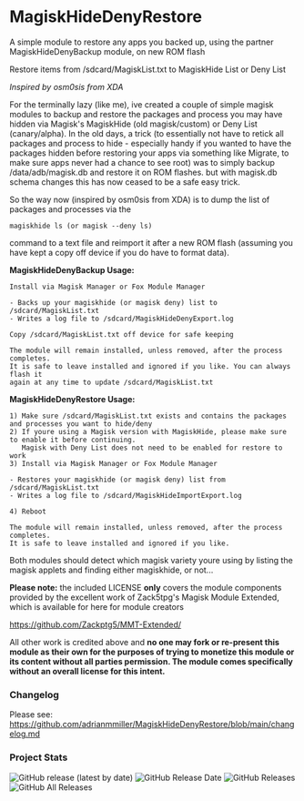 # MagiskHideDenyRestore
A simple module to restore any apps you backed up, using the partner MagiskHideDenyBackup module, on new ROM flash

Restore items from /sdcard/MagiskList.txt to MagiskHide List or Deny List

*Inspired by osm0sis from XDA*

For the terminally lazy (like me), ive created a couple of simple magisk modules to backup and restore the 
packages and process you may have hidden via Magisk's MagiskHide (old magisk/custom) or Deny List (canary/alpha). 
In the old days, a trick (to essentially not have to retick all packages and process to hide - especially handy 
if you wanted to have the packages hidden before restoring your apps via something like Migrate, to make sure 
apps never had a chance to see root) was to simply backup /data/adb/magisk.db and restore it on ROM flashes. 
but with magisk.db schema changes this has now ceased to be a safe easy trick. 

So the way now (inspired by osm0sis from XDA) is to dump the list of packages and processes via the 

```magiskhide ls (or magisk --deny ls) ```

command to a text file and reimport it after a new ROM flash (assuming you have kept a copy off device if you do 
have to format data).


**MagiskHideDenyBackup Usage:**

	Install via Magisk Manager or Fox Module Manager

    - Backs up your magiskhide (or magisk deny) list to /sdcard/MagiskList.txt
    - Writes a log file to /sdcard/MagiskHideDenyExport.log
	
	Copy /sdcard/MagiskList.txt off device for safe keeping
	
	The module will remain installed, unless removed, after the process completes.
	It is safe to leave installed and ignored if you like. You can always flash it
	again at any time to update /sdcard/MagiskList.txt 
	

**MagiskHideDenyRestore Usage:**

	1) Make sure /sdcard/MagiskList.txt exists and contains the packages and processes you want to hide/deny
	2) If youre using a Magisk version with MagiskHide, please make sure to enable it before continuing. 
	   Magisk with Deny List does not need to be enabled for restore to work
	3) Install via Magisk Manager or Fox Module Manager

    - Restores your magiskhide (or magisk deny) list from /sdcard/MagiskList.txt
    - Writes a log file to /sdcard/MagiskHideImportExport.log
    
    4) Reboot
    
    The module will remain installed, unless removed, after the process completes.
    It is safe to leave installed and ignored if you like.

Both modules should detect which magisk variety youre using by listing the magisk applets and finding either magiskhide, or not...

**Please note:** the included LICENSE **only** covers the module components provided by the excellent work of Zack5tpg's 
Magisk Module Extended, which is available for here for module creators

https://github.com/Zackptg5/MMT-Extended/


All other work is credited above and **no one may fork or re-present this module as their own for the purposes of trying to 
monetize this module or its content without all parties permission. The module comes specifically without an overall license 
for this intent.**


### Changelog ###

Please see: https://github.com/adrianmmiller/MagiskHideDenyRestore/blob/main/changelog.md

### Project Stats ###

![GitHub release (latest by date)](https://img.shields.io/github/v/release/adrianmmiller/MagiskHideDenyRestore?label=Release&style=plastic)
![GitHub Release Date](https://img.shields.io/github/release-date/adrianmmiller/MagiskHideDenyRestore?label=Release%20Date&style=plastic)
![GitHub Releases](https://img.shields.io/github/downloads/adrianmmiller/MagiskHideDenyRestore/latest/total?label=Downloads%20%28Latest%20Release%29&style=plastic)
![GitHub All Releases](https://img.shields.io/github/downloads/adrianmmiller/MagiskHideDenyRestore/total?label=Total%20Downloads%20%28All%20Releases%29&style=plastic)
